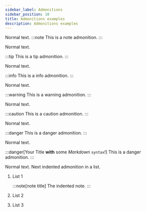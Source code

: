 ```yaml
---
sidebar_label: Admonitions
sidebar_position: 10
title: Admonitions examples
description: Admonitions examples
---
```


<!-- Test file for docusaurus admonitions transforms to asciidoc/antora -->

Normal text.
:::note
This is a note admonition.
:::

Normal text.

:::tip
This is a tip admonition.
:::

Normal text.

:::info
This is a info admonition.
:::

Normal text.

:::warning
This is a warning admonition.
:::

Normal text.

:::caution
This is a caution admonition.
:::

Normal text.

:::danger
This is a danger admonition.
:::

Normal text.

:::danger[Your Title **with** some _Markdown_ `syntax`!]
This is a danger admonition.
:::

Normal text. Next indented admonition in a list.

1. List 1

    :::note[note title]
    The indented note.
    :::

1. List 2

1. List 3

